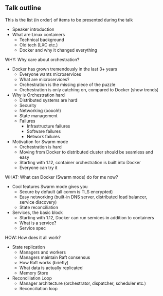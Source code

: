 ## Talk outline

This is the list (in order) of items to be presented during the talk

- Speaker introduction
- What are Linux containers
  - Technical background
  - Old tech (LXC etc.)
  - Docker and why it changed everything

WHY: Why care about orchestration?

- Docker has grown tremendously in the last 3+ years
  - Everyone wants microservices
  - What are microservices?
  - Orchestration is the missing piece of the puzzle
  - Orchestration is only catching on, compared to Docker (show trends)
- Why is Orchestration hard
  - Distributed systems are hard
  - Security
  - Networking (ooooh!)
  - State management
  - Failures
    - Infrastructure failures
    - Software failures
    - Network failures
- Motivation for Swarm mode
  - Orchestration is hard
  - Moving from Docker to distributed cluster should be seamless and easy
  - Starting with 1.12, container orchestration is built into Docker
  - Everyone can try it

WHAT: What can Docker (Swarm mode) do for me now?

- Cool features Swarm mode gives you
  - Secure by default (all comm is TLS encrypted)
  - Easy networking (built-in DNS server, distributed load balancer, service discovery)
  - State reconciliation
- Services, the basic block
  - Starting with 1.12, Docker can run services in addition to containers
  - What is a service?
  - Service spec

HOW: How does it all work?

- State replication
  - Managers and workers
  - Managers maintain Raft consensus
  - How Raft works (briefly)
  - What data is actually replicated
  - Memory Store
- Reconciliation Loop
  - Manager architecture (orchestrator, dispatcher, scheduler etc.)
  - Reconciliation loop
